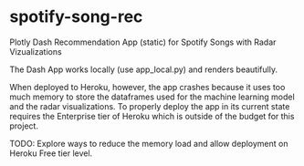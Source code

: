 # spotify-song-rec
Plotly Dash Recommendation App (static) for Spotify Songs with Radar Vizualizations

The Dash App works locally (use app_local.py) and renders beautifully.

When deployed to Heroku, however, the app crashes because it uses too much memory to store the dataframes used for the machine learning model and the radar visualizations. To properly deploy the app in its current state requires the Enterprise tier of Heroku which is outside of the budget for this project.

TODO:
Explore ways to reduce the memory load and allow deployment on Heroku Free tier level.
